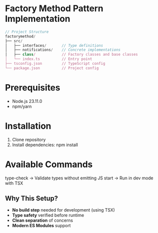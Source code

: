 # Factory Method Pattern Implementation

```typescript
// Project Structure
factorymethod/
├── src/
│   ├── interfaces/       // Type definitions
│   ├── notifications/    // Concrete implementations
│   ├── class/            // Factory classes and base classes
│   └── index.ts          // Entry point
├── tsconfig.json         // TypeScript config
└── package.json          // Project config
```

# Prerequisites

- Node.js 23.11.0
- npm/yarn

# Installation

1. Clone repository
2. Install dependencies:
   npm install

# Available Commands

type-check -> Validate types without emitting JS
start -> Run in dev mode with TSX

## Why This Setup?

- **No build step** needed for development (using TSX)
- **Type safety** verified before runtime
- **Clean separation** of concerns
- **Modern ES Modules** support
